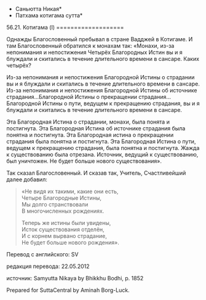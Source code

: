 * Саньютта Никая*
* Патхама котигама сутта*

56\.21\. Котигама \(I\)
\=\=\=\=\=\=\=\=\=\=\=\=\=\=\=\=\=\=\=

Однажды Благословенный пребывал в стране Вадджей в Котигаме\. И там Благословенный обратился к монахам так: «Монахи, из\-за непонимания и непостижения Четырёх Благородных Истин вы и я блуждали и скитались в течение длительного времени в сансаре\. Каких четырёх?

Из\-за непонимания и непостижения Благородной Истины о страдании вы и я блуждали и скитались в течение длительного времени в сансаре\. Из\-за непонимания и непостижения Благородной Истины об источнике страдания…Благородной Истины о прекращении страдания… Благородной Истины о пути, ведущем к прекращению страдания, вы и я блуждали и скитались в течение длительного времени в сансаре\.

Эта Благородная Истина о страдании, монахи, была понята и постигнута\. Эта Благородная Истина об источнике страдания была понятна и постигнута\. Эта Благородная истина о прекращении страдания была понятна и постигнута\. Эта Благородная Истина о пути, ведущем к прекращению страдания, была понятна и постигнута\. Жажда к существованию была отрезана\. Источник, ведущий к существованию, был уничтожен\. Не будет больше нового существования»\.

Так сказал Благословенный\. И сказав так, Учитель, Счастливейший далее добавил:

> «Не видя их такими, какие они есть,  
> Четыре Благородные Истины,  
> Мы долго странствовали  
> В многочисленных рождениях\.  
>   
> Теперь же истины были увидены,  
> Исток существования отделён,  
> И с корнем вырвано страдание,  
> Не будет больше нового рождения»\.

Перевод с английского: SV

редакция перевода: 22\.05\.2012

источник: Samyutta Nikaya by Bhikkhu Bodhi, p\. 1852

Prepared for SuttaCentral by Aminah Borg\-Luck\.